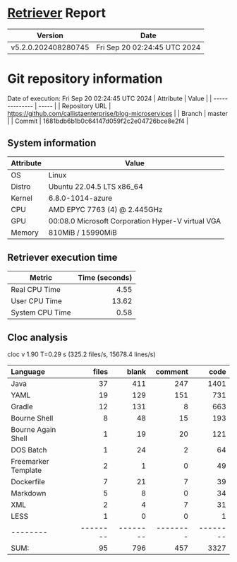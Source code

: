 # [Retriever](https://github.com/PalladioSimulator/Palladio-ReverseEngineering-Retriever) Report
| Version | Date |
| ------- | ---- |
| v5.2.0.202408280745 | Fri Sep 20 02:24:45 UTC 2024 |

# Git repository information
Date of execution: Fri Sep 20 02:24:45 UTC 2024
|    Attribute   | Value |
| -------------- | ----- |
| Repository URL | https://github.com/callistaenterprise/blog-microservices |
| Branch         | master |
| Commit         | 1681bdb6b1b0c64147d059f2c2e04726bce8e2f4 |


## System information
| Attribute | Value |
| --------- | ----- |
| OS | Linux  |
| Distro | Ubuntu 22.04.5 LTS x86_64  |
| Kernel | 6.8.0-1014-azure  |
| CPU | AMD EPYC 7763 (4) @ 2.445GHz  |
| GPU | 00:08.0 Microsoft Corporation Hyper-V virtual VGA  |
| Memory | 810MiB / 15990MiB  |

## Retriever execution time
| Metric | Time (seconds) |
| --- | ---: |
| Real CPU Time | 4.55 |
| User CPU Time | 13.62 |
| System CPU Time | 0.58 |
<!--
Explainations:
- __Real CPU Time__: actual time the command has run (can be less than total time spent in user and system mode for multi-threaded processes)
- __User CPU Time__: time the command has spent running in user mode
- __System CPU Time__: time the command has spent running in system or kernel mode
-->

## Cloc analysis
cloc v 1.90  T=0.29 s (325.2 files/s, 15678.4 lines/s)

Language|files|blank|comment|code
:-------|-------:|-------:|-------:|-------:
Java|37|411|247|1401
YAML|19|129|151|731
Gradle|12|131|8|663
Bourne Shell|8|48|15|193
Bourne Again Shell|1|19|20|121
DOS Batch|1|24|2|64
Freemarker Template|2|1|0|49
Dockerfile|7|21|7|39
Markdown|5|8|0|34
XML|2|4|7|31
LESS|1|0|0|1
--------|--------|--------|--------|--------
SUM:|95|796|457|3327

